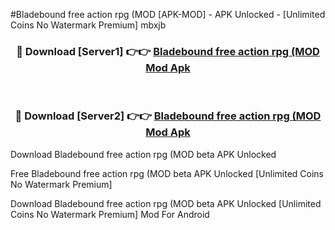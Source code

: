 #Bladebound free action rpg (MOD [APK-MOD] - APK Unlocked - [Unlimited Coins No Watermark Premium] mbxjb



<div align="center">

<h3>🔴 Download [Server1] 👉👉 <a href="https://momento.my/?title=Bladebound_free_action_rpg_(MOD">Bladebound free action rpg (MOD Mod Apk</a></h3><br>

<h3>🔴 Download [Server2] 👉👉 <a href="https://momento.my/?title=Bladebound_free_action_rpg_(MOD">Bladebound free action rpg (MOD Mod Apk</a></h3>
</div>



Download Bladebound free action rpg (MOD beta APK Unlocked

Free Bladebound free action rpg (MOD beta APK Unlocked [Unlimited Coins No Watermark Premium]

Download Bladebound free action rpg (MOD beta APK Unlocked [Unlimited Coins No Watermark Premium] Mod For Android
